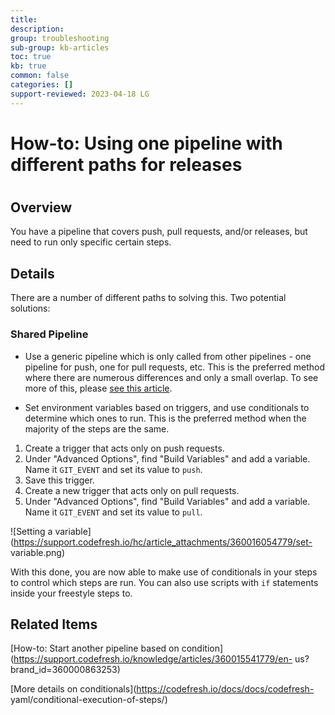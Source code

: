 ```yaml
---
title: 
description: 
group: troubleshooting
sub-group: kb-articles
toc: true
kb: true
common: false
categories: []
support-reviewed: 2023-04-18 LG
---
```


# How-to: Using one pipeline with different paths for releases

#

## Overview

You have a pipeline that covers push, pull requests, and/or releases, but need
to run only specific certain steps.

## Details

There are a number of different paths to solving this. Two potential
solutions:

### Shared Pipeline

  * Use a generic pipeline which is only called from other pipelines - one pipeline for push, one for pull requests, etc. This is the preferred method where there are numerous differences and only a small overlap. To see more of this, please [see this article](https://support.codefresh.io/knowledge/articles/360015541779/en-us?brand_id=360000863253).

  * Set environment variables based on triggers, and use conditionals to determine which ones to run. This is the preferred method when the majority of the steps are the same.

  1. Create a trigger that acts only on push requests.
  2. Under "Advanced Options", find "Build Variables" and add a variable. Name it `GIT_EVENT` and set its value to `push`.
  3. Save this trigger.
  4. Create a new trigger that acts only on pull requests.
  5. Under "Advanced Options", find "Build Variables" and add a variable. Name it `GIT_EVENT` and set its value to `pull`.

![Setting a
variable](https://support.codefresh.io/hc/article_attachments/360016054779/set-
variable.png)

With this done, you are now able to make use of conditionals in your steps to
control which steps are run. You can also use scripts with `if` statements
inside your freestyle steps to.

## Related Items

[How-to: Start another pipeline based on
condition](https://support.codefresh.io/knowledge/articles/360015541779/en-
us?brand_id=360000863253)

[More details on conditionals](https://codefresh.io/docs/docs/codefresh-
yaml/conditional-execution-of-steps/)

